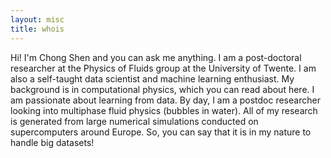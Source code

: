 ```yaml
---
layout: misc
title: whois
---
```


Hi! I'm Chong Shen and you can ask me anything. I am a post-doctoral researcher at the Physics of Fluids group at the University of Twente. I am also a self-taught data scientist and machine learning enthusiast. My background is in computational physics, which you can read about here. I am passionate about learning from data. By day, I am a postdoc researcher looking into multiphase fluid physics (bubbles in water). All of my research is generated from large numerical simulations conducted on supercomputers around Europe. So, you can say that it is in my nature to handle big datasets!
